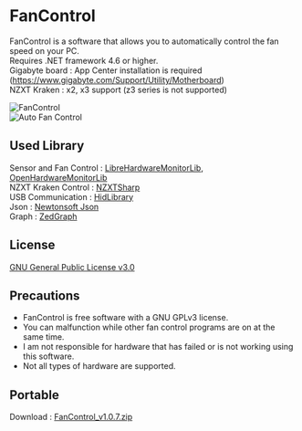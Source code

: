 # FanControl

FanControl is a software that allows you to automatically control the fan speed on your PC.<br>
Requires .NET framework 4.6 or higher.<br>
Gigabyte board : App Center installation is required (https://www.gigabyte.com/Support/Utility/Motherboard)<br>
NZXT Kraken : x2, x3 support (z3 series is not supported)<br>

![FanControl](https://github.com/lich426/FanControl/blob/master/img/1.png)<br>
![Auto Fan Control](https://github.com/lich426/FanControl/blob/master/img/2.png)

## Used Library
Sensor and Fan Control : [LibreHardwareMonitorLib][0], [OpenHardwareMonitorLib][1]<br>
NZXT Kraken Control : [NZXTSharp][2]<br>
USB Communication : [HidLibrary][3]<br>
Json : [Newtonsoft Json][4]<br>
Graph : [ZedGraph][5]<br>

## License
[GNU General Public License v3.0][6]

## Precautions
 - FanControl is free software with a GNU GPLv3 license.<br>
 - You can malfunction while other fan control programs are on at the same time.<br>
 - I am not responsible for hardware that has failed or is not working using this software.<br>
 - Not all types of hardware are supported.<br>
 
## Portable
Download : [FanControl_v1.0.7.zip][7]

[0]: https://github.com/LibreHardwareMonitor/LibreHardwareMonitor
[1]: https://github.com/openhardwaremonitor/openhardwaremonitor
[2]: https://github.com/akmadian/NZXTSharp
[3]: https://github.com/mikeobrien/HidLibrary
[4]: https://www.newtonsoft.com/json
[5]: http://zedgraph.sourceforge.net/samples.html
[6]: https://github.com/lich426/FanControl/blob/master/LICENSE
[7]: https://github.com/lich426/FanControl/raw/master/Portable/FanControl_v1.0.7.zip
